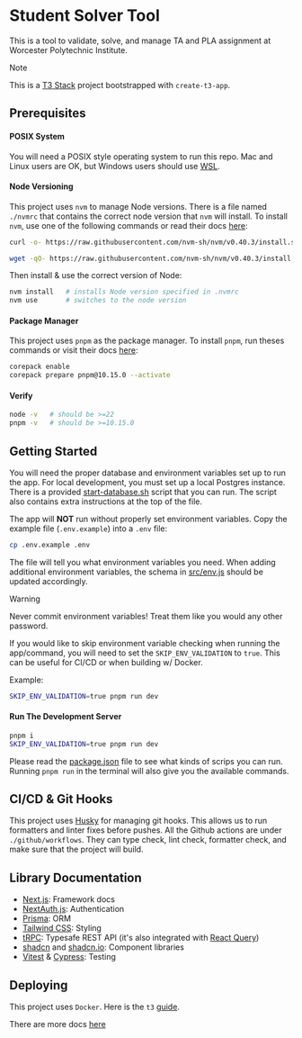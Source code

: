 # Student Solver Tool

This is a tool to validate, solve, and manage TA and PLA assignment at Worcester Polytechnic Institute.

> [!NOTE]
> This is a [T3 Stack](https://create.t3.gg/) project bootstrapped with `create-t3-app`.

## Prerequisites

#### POSIX System

You will need a POSIX style operating system to run this repo.
Mac and Linux users are OK, but Windows users should use [WSL](https://learn.microsoft.com/en-us/windows/wsl/).

#### Node Versioning

This project uses `nvm` to manage Node versions. There is a file named `./nvmrc` that contains the correct node version that `nvm` will install.
To install `nvm`, use one of the following commands or read their docs [here](https://github.com/nvm-sh/nvm):

```bash
curl -o- https://raw.githubusercontent.com/nvm-sh/nvm/v0.40.3/install.sh | bash
```

```bash
wget -qO- https://raw.githubusercontent.com/nvm-sh/nvm/v0.40.3/install.sh | bash
```

Then install & use the correct version of Node:

```bash
nvm install   # installs Node version specified in .nvmrc
nvm use       # switches to the node version
```

#### Package Manager

This project uses `pnpm` as the package manager. To install `pnpm`, run theses commands or visit their docs [here](https://pnpm.io/installation):

```bash
corepack enable
corepack prepare pnpm@10.15.0 --activate
```

#### Verify

```bash
node -v   # should be >=22
pnpm -v   # should be >=10.15.0
```

## Getting Started

You will need the proper database and environment variables set up to run the app.
For local development, you must set up a local Postgres instance.
There is a provided [start-database.sh](./start-database.sh) script that you can run.
The script also contains extra instructions at the top of the file.

The app will **NOT** run without properly set environment variables.
Copy the example file (`.env.example`) into a `.env` file:

```bash
cp .env.example .env
```

The file will tell you what environment variables you need.
When adding additional environment variables, the schema in [src/env.js](./src/env.js) should be updated accordingly.

> [!WARNING]
> Never commit environment variables! Treat them like you would any other password.

If you would like to skip environment variable checking when running the app/command,
you will need to set the `SKIP_ENV_VALIDATION` to `true`.
This can be useful for CI/CD or when building w/ Docker.

Example:

```bash
SKIP_ENV_VALIDATION=true pnpm run dev
```

#### Run The Development Server

```bash
pnpm i
SKIP_ENV_VALIDATION=true pnpm run dev
```

Please read the [package.json](./package.json) file to see what kinds of scrips you can run.
Running `pnpm run` in the terminal will also give you the available commands.

## CI/CD & Git Hooks

This project uses [Husky](https://github.com/typicode/husky) for managing git hooks.
This allows us to run formatters and linter fixes before pushes.
All the Github actions are under `./github/workflows`. They can type check, lint check, formatter check, and make sure that the project will build.

## Library Documentation

- [Next.js](https://nextjs.org): Framework docs
- [NextAuth.js](https://next-auth.js.org): Authentication
- [Prisma](https://prisma.io): ORM
- [Tailwind CSS](https://tailwindcss.com): Styling
- [tRPC](https://trpc.io): Typesafe REST API (it's also integrated with [React Query](https://tanstack.com/query/v4/docs/framework/react/overview))
- [shadcn](https://ui.shadcn.com) and [shadcn.io](https://www.shadcn.io): Component libraries
- [Vitest](https://vitest.dev/) & [Cypress](https://www.cypress.io/): Testing

## Deploying

This project uses `Docker`. Here is the `t3` [guide](https://create.t3.gg/en/deployment/docker).

There are more docs [here](./docs/ci-setup.md)
